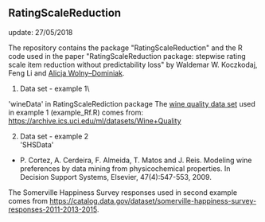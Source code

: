 ## RatingScaleReduction
update: 27/05/2018

The repository contains the package "RatingScaleReduction" and the R code used in the paper "RatingScaleReduction package: stepwise
rating scale item reduction without predictability loss" by Waldemar W. Koczkodaj, Feng Li and [Alicja Wolny–Dominiak](https://woali.github.io/rphdstatistics/).

1. Data set - example 1\

'wineData' in RatingScaleRediction package
The [wine quality data set](https://archive.ics.uci.edu/ml/datasets/Wine+Quality) used in example 1 (example_Rf.R) comes from:
https://archive.ics.uci.edu/ml/datasets/Wine+Quality

2. Data set - example 2\
'SHSData'
* P. Cortez, A. Cerdeira, F. Almeida, T. Matos and J. Reis. 
Modeling wine preferences by data mining from physicochemical properties. In Decision Support Systems, Elsevier, 47(4):547-553, 2009.

The Somerville Happiness Survey responses used in second example comes from https://catalog.data.gov/dataset/somerville-happiness-survey-responses-2011-2013-2015.

